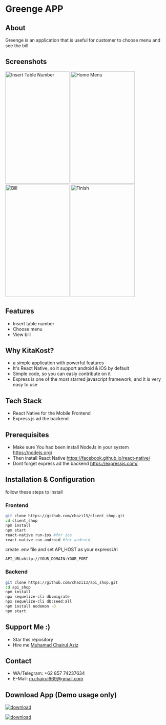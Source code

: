# Greenge APP

## About

Greenge is an application that is useful for customer to choose menu and see the bill

## Screenshots

<p float="left">
 <img src="https://user-images.githubusercontent.com/48378351/64190203-037b1d00-cea0-11e9-9759-5be8c7d24ae8.png" width="200" height="350" alt="Insert Table Number"/>
 <img src="https://user-images.githubusercontent.com/48378351/64190237-14c42980-cea0-11e9-9562-e4b86a4cc00c.png" width="200" height="350" alt="Home Menu"/>
 <img src="https://user-images.githubusercontent.com/48378351/64190251-20175500-cea0-11e9-8816-df5fde796fda.png" width="200" height="350" alt="Bill"/>
 <img src="https://user-images.githubusercontent.com/48378351/64190271-2ad1ea00-cea0-11e9-8f4a-cfc366bf24a0.png" width="200" height="350" alt="Finish"/>
</p>


## Features

- Insert table number
- Choose menu
- View bill

## Why KitaKost?

- a simple application with powerful features
- It's React Native, so it support android & iOS by default
- Simple code, so you can easly contribute on it
- Express is one of the most starred javascript framework, and it is very easy to use

## Tech Stack

- React Native for the Mobile Frontend
- Express.js ad the backend

## Prerequisites

- Make sure You had been install NodeJs in your system https://nodejs.org/
- Then install React Native https://facebook.github.io/react-native/
- Dont forget express ad the backend https://expressjs.com/

## Installation & Configuration

follow these steps to install

### Frontend

```bash
git clone https://github.com/chazi13/client_shop.git
cd client_shop
npm install
npm start
react-native run-ios #for ios
react-native run-android #for android
```

create .env file and set API_HOST as your expressUri

```env
API_URL=http://YOUR_DOMAIN:YOUR_PORT
```

### Backend

```bash
git clone https://github.com/chazi13/api_shop.git
cd api_shop
npm install
npx sequelize-cli db:migrate
npx sequelize-cli db:seed:all
npm install nodemon -D
npm start
```

## Support Me :)

  * Star this repository
  * Hire me [Muhamad Chairul Aziz](https://www.linkedin.com/in/muhamad-chairul-aziz/)

## Contact

  * WA/Telegram: +62 857 74237634
  * E-Mail: m.chairul669@gmail.com
  

## Download App (Demo usage only)
[![download](https://camo.githubusercontent.com/a9c59dcbf62ec123e8bb099fb473ad30554d70e6/68747470733a2f2f69312e77702e636f6d2f61706b6d6f6473696f732e636f6d2f77702d636f6e74656e742f75706c6f6164732f323031382f31322f446f776e6c6f61642d496e66696e6974652d44657369676e2d332e342e31302d41706b2e706e67 "Download")](https://drive.google.com/file/d/1qG-OmzIK-9H3OlG25NqUEktDvVOdC9cd/view?usp=sharing)

[![download](https://9to5google.com/wp-content/uploads/sites/4/2016/08/google-slides-icon.png?w=150 "Download")](https://drive.google.com/open?id=11U3YCddPZyl3_0Pj-ivC8_wXVkwnULK70-d5ga_A3aA)


